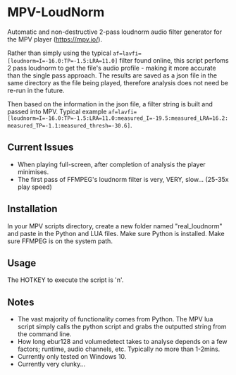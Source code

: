 # MPV-LoudNorm
Automatic and non-destructive 2-pass loudnorm audio filter generator for the MPV player (https://mpv.io/).

Rather than simply using the typical `af=lavfi=[loudnorm=I=-16.0:TP=-1.5:LRA=11.0]` filter found online, this script perfoms 2 pass loudnorm to get the file's audio profile - making it more accurate than the single pass approach. The results are saved as a json file in the same directory as the file being played, therefore analysis does not need be re-run in the future.

Then based on the information in the json file, a filter string is built and passed into MPV. Typical example `af=lavfi=[loudnorm=I=-16.0:TP=-1.5:LRA=11.0:measured_I=-19.5:measured_LRA=16.2:measured_TP=-1.1:measured_thresh=-30.6]`.

## Current Issues

 - When playing full-screen, after completion of analysis the player minimises.
 - The first pass of FFMPEG's loudnorm filter is very, VERY, slow... (25-35x play speed)

## Installation

In your MPV scripts directory, create a new folder named "real_loudnorm" and paste in the Python and LUA files.
Make sure Python is installed.
Make sure FFMPEG is on the system path.

## Usage

The HOTKEY to execute the script is 'n'.

## Notes

 - The vast majority of functionality comes from Python. The MPV lua script simply calls the python script and grabs the outputted string from the command line.
 - How long ebur128 and volumedetect takes to analyse depends on a few factors; runtime, audio channels, etc. Typically no more than 1-2mins.
 - Currently only tested on Windows 10.
 - Currently very clunky...
